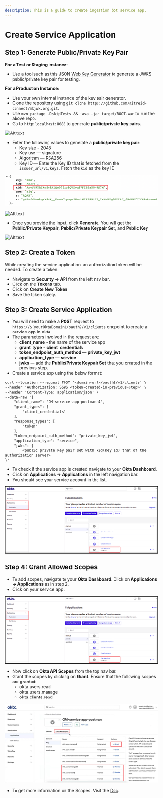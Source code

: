 ```yaml
---
description: This is a guide to create ingestion bot service app.
---
```


# Create Service Application

## Step 1: Generate Public/Private Key Pair

**For a Test or Staging Instance:**

* Use a tool such as this JSON [Web Key Generator](https://mkjwk.org) to generate a JWKS public/private key pair for testing.

**For a Production Instance:**

* Use your own [internal instance](https://github.com/mitreid-connect/mkjwk.org) of the key pair generator.
* Clone the repository using `git clone https://github.com/mitreid-connect/mkjwk.org.git`.
* Use `mvn package -DskipTests && java -jar target/ROOT.war` to run the above repo.
* Go to `http:localhost:8080` to generate **public/private key pairs**.

![Alt text](https://user-images.githubusercontent.com/83201188/126946539-cb31793d-7616-4343-821b-8e190d626b63.png)

* Enter the following values to generate a **public/private key pair**:
  * Key size - 2048
  * Key use — signature
  * Algorithm — RSA256
  * Key ID — Enter the Key ID that is fetched from the `issuer_url/v1/keys`. Fetch the `kid` as the key ID

![](<../../../../.gitbook/assets/image (11).png>)

![Alt text](https://user-images.githubusercontent.com/83201188/126946546-1e86ae45-2774-4217-925e-f423053a7a1d.png)

* Once you provide the input, click **Generate**. You will get the **Public/Private Keypair**, **Public/Private Keypair Set,** and **Public Key**

![Alt text](https://user-images.githubusercontent.com/83201188/126946550-ec9fa2b3-0a47-4fe1-ac32-7e326b3f7d45.png)

## Step 2: Create a Token

While creating the service application, an authorization token will be needed. To create a token:

* Navigate to **Security -> API** from the left nav bar.
* Click on the **Tokens** tab.
* Click on **Create New Token**
* Save the token safely.

## Step 3: Create Service Application

* You will need to make a **POST** request to `https://${yourOktaDomain}/oauth2/v1/clients` endpoint to create a service app in okta
* The parameters involved in the request are:
  * **client\_name** - the name of the service app
  * **grant\_type** - **client\_credentials**
  * **token\_endpoint\_auth\_method** — **private\_key\_jwt**
  * **application\_type** — **service**
  * **jwks** — add the **Public/Private Keypair Set** that you created in the previous step.
* Create a service app using the below format:

```
curl --location --request POST '<domain-url>/oauth2/v1/clients' \
--header 'Authorization: SSWS <token-created-in-previous-step>' \
--header 'Content-Type: application/json' \
--data-raw '{
    "client_name": "OM-service-app-postman-4",
    "grant_types": [
        "client_credentials"
    ],
    "response_types": [
        "token"
    ],
    "token_endpoint_auth_method": "private_key_jwt",
    "application_type": "service",
    "jwks": {
        <public private key pair set with kid(key id) that of the authorization server>
}' 
```

* To check if the service app is created navigate to your **Okta Dashboard**.
* Click on **Applications -> Applications** in the left navigation bar.
* You should see your service account in the list.

![](<../../../../.gitbook/assets/image (31).png>)

## Step 4: Grant Allowed Scopes

* To add scopes, navigate to your **Okta Dashboard**. Click on **Applications -> Applications** as in step 2.
* Click on your service app.

![](<../../../../.gitbook/assets/image (29).png>)

* Now click on **Okta API Scopes** from the top nav bar.
* Grant the scopes by clicking on **Grant**. Ensure that the following scopes are granted:
  * okta.users.read
  * okta.users.manage
  * okta.clients.read

![](<../../../../.gitbook/assets/image (24).png>)

* To get more information on the Scopes. Visit the [Doc](https://developer.okta.com/docs/guides/implement-oauth-for-okta/scopes/).
